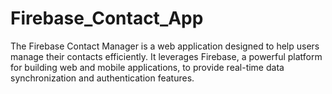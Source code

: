 # Firebase_Contact_App
The Firebase Contact Manager is a web application designed to help users manage their contacts efficiently. It leverages Firebase, a powerful platform for building web and mobile applications, to provide real-time data synchronization and authentication features.
